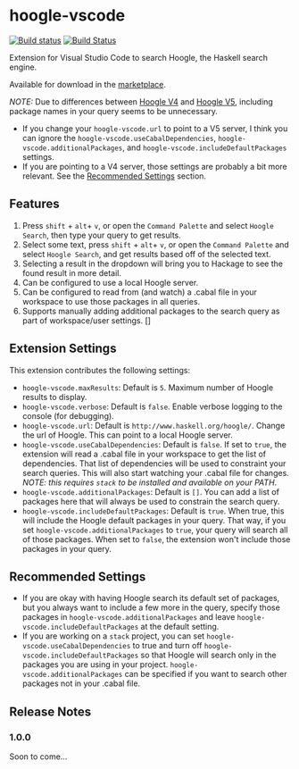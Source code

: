 # hoogle-vscode

[![Build status](https://ci.appveyor.com/api/projects/status/0m2jfw2lfl3kb200?svg=true)](https://ci.appveyor.com/project/caneroj1/hoogle-vscode) [![Build Status](https://travis-ci.org/caneroj1/hoogle-vscode.svg?branch=master)](https://travis-ci.org/caneroj1/hoogle-vscode)

Extension for Visual Studio Code to search Hoogle, the Haskell search engine.

Available for download in the [marketplace](https://marketplace.visualstudio.com/items?itemName=jcanero.hoogle-vscode).

*NOTE:* Due to differences between [Hoogle V4](http://www.haskell.org/hoogle/) and [Hoogle V5](http://hoogle.haskell.org), including package names in your query seems to be unnecessary.
* If you change your `hoogle-vscode.url` to point to a V5 server, I think you can ignore the `hoogle-vscode.useCabalDependencies`, `hoogle-vscode.additionalPackages`, and `hoogle-vscode.includeDefaultPackages` settings.
* If you are pointing to a V4 server, those settings are probably a bit more relevant. See the [Recommended Settings](#recommended-settings) section.

## Features

1. Press `shift` + `alt`+ `v`, or open the `Command Palette` and select `Hoogle Search`, then type your query to get results.
2. Select some text, press `shift` + `alt`+ `v`, or open the `Command Palette` and select `Hoogle Search`, and get results based off of the selected text.
3. Selecting a result in the dropdown will bring you to Hackage to see the found result in more detail.
4. Can be configured to use a local Hoogle server.
5. Can be configured to read from (and watch) a .cabal file in your workspace to use those packages in all queries.
6. Supports manually adding additional packages to the search query as part of workspace/user settings. []

## Extension Settings

This extension contributes the following settings:

* `hoogle-vscode.maxResults`: Default is `5`. Maximum number of Hoogle results to display.
* `hoogle-vscode.verbose`: Default is `false`. Enable verbose logging to the console (for debugging).
* `hoogle-vscode.url`: Default is `http://www.haskell.org/hoogle/`. Change the url of Hoogle. This can point to a local Hoogle server.
* `hoogle-vscode.useCabalDependencies`: Default is `false`. If set to `true`, the extension will read a .cabal file in your workspace to get the list of dependencies. That list of dependencies will be used to constraint your search queries. This will also start watching your .cabal file for changes. *NOTE: this requires `stack` to be installed and available on your PATH*.
* `hoogle-vscode.additionalPackages`: Default is `[]`. You can add a list of packages here that will always be used to constrain the search query.
* `hoogle-vscode.includeDefaultPackages`: Default is `true`. When true, this will include the Hoogle default packages in your query. That way, if you set `hoogle-vscode.additionalPackages` to `true`, your query will search all of those packages. When set to `false`, the extension won't include those packages in your query.

## Recommended Settings

* If you are okay with having Hoogle search its default set of packages, but you always want to include a few more in the query, specify those packages in `hoogle-vscode.additionalPackages` and leave `hoogle-vscode.includeDefaultPackages` at the default setting.
* If you are working on a `stack` project, you can set `hoogle-vscode.useCabalDependencies` to true and turn off `hoogle-vscode.includeDefaultPackages` so that Hoogle will search only in the packages you are using in your project. `hoogle-vscode.additionalPackages` can be specified if you want to search other packages not in your .cabal file.

## Release Notes

### 1.0.0

Soon to come...